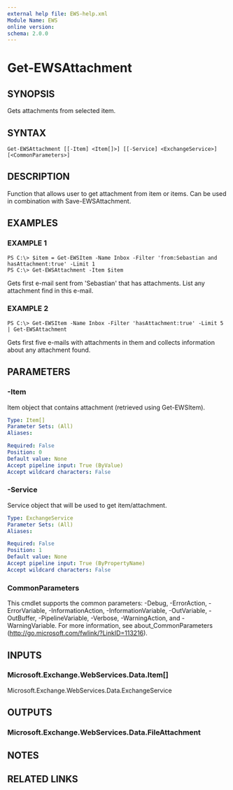 ```yaml
---
external help file: EWS-help.xml
Module Name: EWS
online version:
schema: 2.0.0
---
```


# Get-EWSAttachment

## SYNOPSIS
Gets attachments from selected item.

## SYNTAX

```
Get-EWSAttachment [[-Item] <Item[]>] [[-Service] <ExchangeService>] [<CommonParameters>]
```

## DESCRIPTION
Function that allows user to get attachment from item or items.
Can be used in combination with Save-EWSAttachment.

## EXAMPLES

### EXAMPLE 1
```
PS C:\> $item = Get-EWSItem -Name Inbox -Filter 'from:Sebastian and hasAttachment:true' -Limit 1
PS C:\> Get-EWSAttachment -Item $item
```

Gets first e-mail sent from 'Sebastian' that has attachments.
List any attachment find in this e-mail.


### EXAMPLE 2
```
PS C:\> Get-EWSItem -Name Inbox -Filter 'hasAttachment:true' -Limit 5 | Get-EWSAttachment
```

Gets first five e-mails with attachments in them and collects information about any attachment found.

## PARAMETERS

### -Item
Item object that contains attachment (retrieved using Get-EWSItem).

```yaml
Type: Item[]
Parameter Sets: (All)
Aliases:

Required: False
Position: 0
Default value: None
Accept pipeline input: True (ByValue)
Accept wildcard characters: False
```

### -Service
Service object that will be used to get item/attachment.

```yaml
Type: ExchangeService
Parameter Sets: (All)
Aliases:

Required: False
Position: 1
Default value: None
Accept pipeline input: True (ByPropertyName)
Accept wildcard characters: False
```

### CommonParameters
This cmdlet supports the common parameters: -Debug, -ErrorAction, -ErrorVariable, -InformationAction, -InformationVariable, -OutVariable, -OutBuffer, -PipelineVariable, -Verbose, -WarningAction, and -WarningVariable. For more information, see about_CommonParameters (http://go.microsoft.com/fwlink/?LinkID=113216).

## INPUTS

### Microsoft.Exchange.WebServices.Data.Item[]
Microsoft.Exchange.WebServices.Data.ExchangeService

## OUTPUTS

### Microsoft.Exchange.WebServices.Data.FileAttachment

## NOTES

## RELATED LINKS
